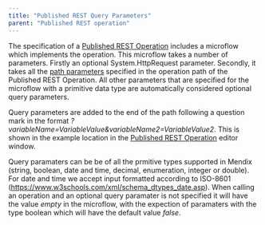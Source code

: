 ```yaml
---
title: "Published REST Query Parameters"
parent: "Published REST operation"
---
```


The specification of a [Published REST Operation](published-rest-operation) includes a microflow which implements the operation. This microflow takes a number of parameters. 
Firstly an optional System.HttpRequest parameter. 
Secondly, it takes all the [path parameters](published-rest-path-parameters) specified in the operation path of the Published REST Operation.
All other parameters that are specified for the microflow with a primitive data type are automatically considered optional query parameters. 

Query parameters are added to the end of the path following a question mark in the format _?variableName=VariableValue&variableName2=VariableValue2_. 
This is shown in the example location in the [Published REST Operation](published-rest-operation) editor window.

Query paramaters can be be of all the prmitive types supported in Mendix (string, boolean, date and time, decimal, enumeration, integer or double).
For date and time we accept input formatted according to ISO-8601 (https://www.w3schools.com/xml/schema_dtypes_date.asp).
When calling an operation and an optional query paramater is not specified it will have the value _empty_ in the microflow, with the expection of
paramaters with the type boolean which will have the default value _false_.